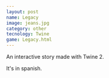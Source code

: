 ```yaml
---
layout: post
name: Legacy
image: jeans.jpg
category: other
tecnology: Twine
game: Legacy.html
---
```

An interactive story made with Twine 2.

It's in spanish.
